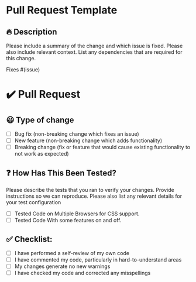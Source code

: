 # Pull Request Template

## 🔥 Description

Please include a summary of the change and which issue is fixed. Please also include relevant context. List any dependencies that are required for this change.

Fixes #(issue)

# ✔️ Pull Request

## 😃 Type of change

- [ ] Bug fix (non-breaking change which fixes an issue)
- [ ] New feature (non-breaking change which adds functionality)
- [ ] Breaking change (fix or feature that would cause existing functionality to not work as expected)

## ❓ How Has This Been Tested?

Please describe the tests that you ran to verify your changes. Provide instructions so we can reproduce. Please also list any relevant details for your test configuration

- [ ] Tested Code on Multiple Browsers for CSS support.
- [ ] Tested Code With some features on and off.

## ✅ Checklist:

- [ ] I have performed a self-review of my own code
- [ ] I have commented my code, particularly in hard-to-understand areas
- [ ] My changes generate no new warnings
- [ ] I have checked my code and corrected any misspellings
